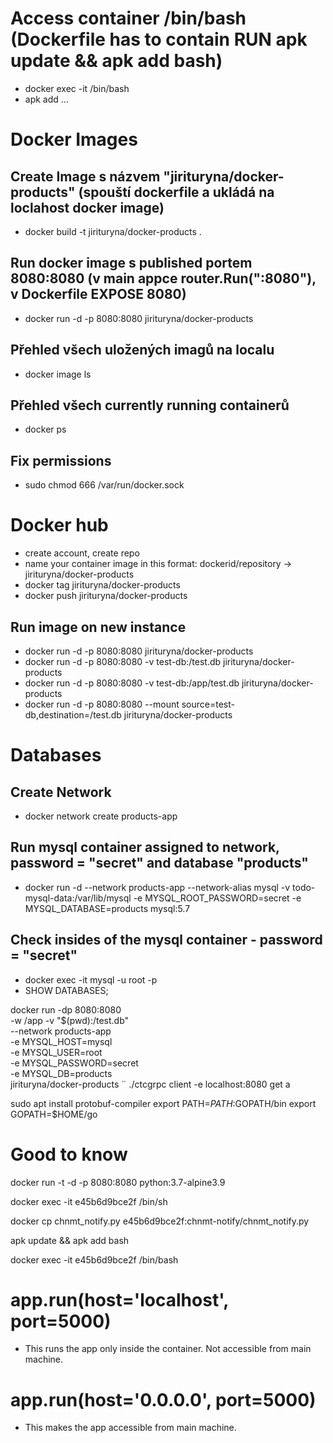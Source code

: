 # Access container /bin/bash (Dockerfile has to contain RUN apk update && apk add bash)

- docker exec -it <containerid> /bin/bash
- apk add ...

# Docker Images
## Create Image s názvem "jirituryna/docker-products" (spouští dockerfile a ukládá na loclahost docker image)

- docker build -t jirituryna/docker-products .

## Run docker image s published portem 8080:8080 (v main appce router.Run(":8080"), v Dockerfile EXPOSE 8080)
- docker run -d -p 8080:8080 jirituryna/docker-products

## Přehled všech uložených imagů na localu
- docker image ls

## Přehled všech currently running containerů
- docker ps

## Fix permissions
- sudo chmod 666 /var/run/docker.sock



# Docker hub
- create account, create repo 
- name your container image in this format:  dockerid/repository -> jirituryna/docker-products
- docker tag <previosu-docker-image-name> jirituryna/docker-products
- docker push jirituryna/docker-products

## Run image on new instance
- docker run -d -p 8080:8080 jirituryna/docker-products
- docker run -d -p 8080:8080 -v test-db:/test.db jirituryna/docker-products
- docker run -d -p 8080:8080 -v test-db:/app/test.db jirituryna/docker-products
- docker run -d -p 8080:8080 --mount source=test-db,destination=/test.db jirituryna/docker-products


# Databases
## Create Network
- docker network create products-app

## Run mysql container assigned to network, password = "secret" and database "products"
- docker run -d      --network products-app --network-alias mysql      -v todo-mysql-data:/var/lib/mysql      -e MYSQL_ROOT_PASSWORD=secret      -e MYSQL_DATABASE=products      mysql:5.7

## Check insides of the mysql container - password = "secret"
- docker exec -it <mysql-container-id> mysql -u root -p
- SHOW DATABASES;

docker run -dp 8080:8080 \
   -w /app -v "$(pwd):/test.db" \
   --network products-app \
   -e MYSQL_HOST=mysql \
   -e MYSQL_USER=root \
   -e MYSQL_PASSWORD=secret \
   -e MYSQL_DB=products \
   jirituryna/docker-products
¨
./ctcgrpc client -e localhost:8080 get a

sudo apt install protobuf-compiler
export PATH=$PATH:$GOPATH/bin
export GOPATH=$HOME/go

# Good to know
docker run -t -d -p 8080:8080 python:3.7-alpine3.9

docker exec -it e45b6d9bce2f /bin/sh

docker cp chnmt_notify.py e45b6d9bce2f:chnmt-notify/chnmt_notify.py

apk update && apk add bash

docker exec -it e45b6d9bce2f /bin/bash


# app.run(host='localhost', port=5000)
- This runs the app only inside the container. Not accessible from main machine.	
# app.run(host='0.0.0.0', port=5000)
- This makes the app accessible from main machine.
